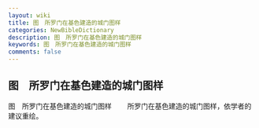 ```yaml
---
layout: wiki
title: 图　所罗门在基色建造的城门图样
categories: NewBibleDictionary
description: 图　所罗门在基色建造的城门图样
keywords: 图　所罗门在基色建造的城门图样
comments: false
---
```


## 图　所罗门在基色建造的城门图样



图　所罗门在基色建造的城门图样
　　所罗门在基色建造的城门图样，依学者的建议重绘。




